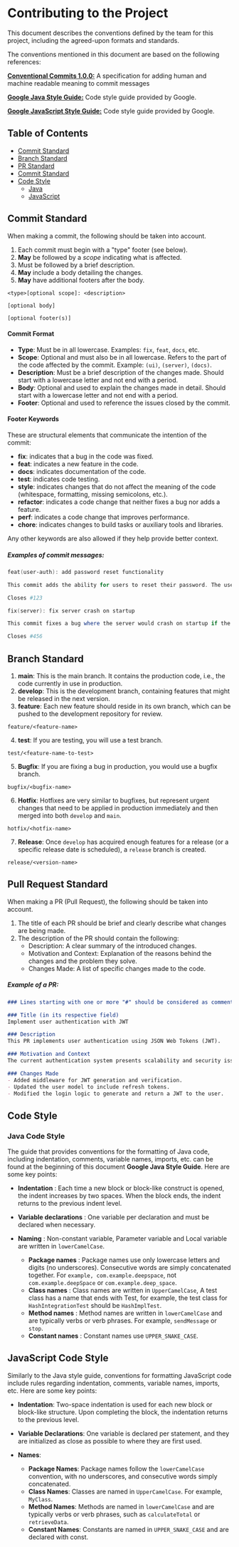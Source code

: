 # Contributing to the Project

This document describes the conventions defined by the team for this project, including the agreed-upon formats and standards.

The conventions mentioned in this document are based on the following references:

**[Conventional Commits 1.0.0:](https://www.conventionalcommits.org/en/v1.0.0/)** A specification for adding human and machine readable meaning to commit messages

**[Google Java Style Guide:](https://google.github.io/styleguide/javaguide.html)** Code style guide provided by Google.

**[Google JavaScript Style Guide:](https://google.github.io/styleguide/jsguide.html)** Code style guide provided by Google.

## Table of Contents

- [Commit Standard](#commit-standard)
- [Branch Standard](#branch-standard)
- [PR Standard](#pull-request-standard)
- [Commit Standard](#commit-standard)
- [Code Style](#code-style)
    - [Java](#java-code-style)
    - [JavaScript](#javascript-code-style)

## Commit Standard

When making a commit, the following should be taken into account.

1. Each commit must begin with a "type" footer (see below).
2. **May** be followed by a *scope* indicating what is affected.
3. Must be followed by a brief description.
4. **May** include a body detailing the changes.
5. **May** have additional footers after the body.

```plaintext
<type>[optional scope]: <description>

[optional body]

[optional footer(s)]
```

#### Commit Format

* **Type**: Must be in all lowercase. Examples: `fix`, `feat`, `docs`, etc.
* **Scope**: Optional and must also be in all lowercase. Refers to the part of the code affected by the commit. Example: `(ui)`, `(server)`, `(docs)`.
* **Description**: Must be a brief description of the changes made. Should start with a lowercase letter and not end with a period.
* **Body**: Optional and used to explain the changes made in detail. Should start with a lowercase letter and not end with a period.
* **Footer**: Optional and used to reference the issues closed by the commit.

#### Footer Keywords

These are structural elements that communicate the intention of the commit:

- **fix**: indicates that a bug in the code was fixed.
- **feat**: indicates a new feature in the code.
- **docs**: indicates documentation of the code.
- **test**: indicates code testing.
- **style**: indicates changes that do not affect the meaning of the code (whitespace, formatting, missing semicolons, etc.).
- **refactor**: indicates a code change that neither fixes a bug nor adds a feature.
- **perf**: indicates a code change that improves performance.
- **chore**: indicates changes to build tasks or auxiliary tools and libraries.

Any other keywords are also allowed if they help provide better context.

##### Examples of commit messages:

```powershell
feat(user-auth): add password reset functionality

This commit adds the ability for users to reset their password. The user will receive an email with a link to reset their password.

Closes #123
```

```powershell
fix(server): fix server crash on startup

This commit fixes a bug where the server would crash on startup if the database was not reachable.

Closes #456
```

## Branch Standard

1. **main**: This is the main branch. It contains the production code, i.e., the code currently in use in production.
2. **develop**: This is the development branch, containing features that might be released in the next version.
3. **feature**: Each new feature should reside in its own branch, which can be pushed to the development repository for review.

```plaintext
feature/<feature-name>
```

4. **test**: If you are testing, you will use a test branch.

```plaintext
test/<feature-name-to-test>
```

5. **Bugfix**: If you are fixing a bug in production, you would use a bugfix branch.

```plaintext
bugfix/<bugfix-name>
```

6. **Hotfix**: Hotfixes are very similar to bugfixes, but represent urgent changes that need to be applied in production immediately and then merged into both `develop` and `main`.

```plaintext
hotfix/<hotfix-name>
```

7. **Release**: Once `develop` has acquired enough features for a release (or a specific release date is scheduled), a `release` branch is created.

```plaintext
release/<version-name>
```

## Pull Request Standard

When making a PR (Pull Request), the following should be taken into account.

1. The title of each PR should be brief and clearly describe what changes are being made.
2. The description of the PR should contain the following:
    - Description: A clear summary of the introduced changes.
    - Motivation and Context: Explanation of the reasons behind the changes and the problem they solve.
    - Changes Made: A list of specific changes made to the code.


##### Example of a PR:

```md
### Lines starting with one or more "#" should be considered as comments; these SHOULD NOT be included in the PR.

### Title (in its respective field)
Implement user authentication with JWT

### Description
This PR implements user authentication using JSON Web Tokens (JWT).

### Motivation and Context
The current authentication system presents scalability and security issues. With JWT, we aim to address these problems.

### Changes Made
- Added middleware for JWT generation and verification.
- Updated the user model to include refresh tokens.
- Modified the login logic to generate and return a JWT to the user.
```


## Code Style

### Java Code Style

The guide that provides conventions for the formatting of Java code, including indentation, comments, variable names, imports, etc. can be found at the beginning of this document **Google Java Style Guide**. Here are some key points:

* **Indentation** : Each time a new block or block-like construct is opened, the indent increases by two spaces. When the block ends, the indent returns to the previous indent level.
* **Variable declarations** : One variable per declaration and must be declared when necessary.
* **Naming** : Non-constant variable, Parameter variable and Local variable are written in `lowerCamelCase`.

    * **Package names** : Package names use only lowercase letters and digits (no underscores). Consecutive words are simply concatenated together. For `example, com.example.deepspace`, not `com.example.deepSpace` or `com.example.deep_space`.
    * **Class names** : Class names are written in `UpperCamelCase`, A test class has a name that ends with Test, for example, the test class for `HashIntegrationTest` should be `HashImplTest`.
    * **Method names** : Method names are written in `lowerCamelCase` and are typically verbs or verb phrases. For example, `sendMessage` or `stop`.
    * **Constant names** : Constant names use `UPPER_SNAKE_CASE`.

## JavaScript Code Style

Similarly to the Java style guide, conventions for formatting JavaScript code include rules regarding indentation, comments, variable names, imports, etc. Here are some key points:

* **Indentation**: Two-space indentation is used for each new block or block-like structure. Upon completing the block, the indentation returns to the previous level.

* **Variable Declarations**: One variable is declared per statement, and they are initialized as close as possible to where they are first used.

* **Names**:
    * **Package Names**: Package names follow the `lowerCamelCase` convention, with no underscores, and consecutive words simply concatenated.
    * **Class Names**: Classes are named in `UpperCamelCase`. For example, `MyClass`.
    * **Method Names**: Methods are named in `lowerCamelCase` and are typically verbs or verb phrases, such as `calculateTotal` or `retrieveData`.
    * **Constant Names**: Constants are named in `UPPER_SNAKE_CASE` and are declared with const.